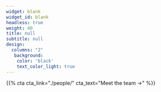 ```yaml
---
widget: blank
widget_id: blank
headless: true
weight: 40
title: null
subtitle: null
design:
  columns: "2"
   background:
    color: 'black'
    text_color_light: true
---
```


{{% cta cta_link="./people/" cta_text="Meet the team →" %}}